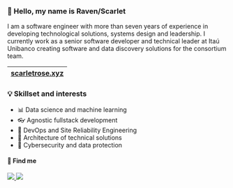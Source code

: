 ### 👋 Hello, my name is Raven/Scarlet
I am a software engineer with more than seven years of experience in developing technological solutions, systems design and leadership. I currently work as a senior software developer and technical leader at Itaú Unibanco creating software and data discovery solutions for the consortium team.

| <a href="https://scarletrose.xyz" target="_blank">scarletrose.xyz</a> |
| - |

### 💡 Skillset and interests

- 📊 Data science and machine learning
- 👓 Agnostic fullstack development
- 🌳 DevOps and Site Reliability Engineering
- 🚀 Architecture of technical solutions
- 🚧 Cybersecurity and data protection

#### 🔗 Find me

<a href="https://twitter.com/delusional_emo"><img src="https://img.shields.io/badge/Twitter-1DA1F2?style=for-the-badge&logo=twitter&logoColor=white"> </img></a>
<a href="https://dev.to/scarlet"><img src="https://img.shields.io/badge/dev.to-0A0A0A?style=for-the-badge&logo=dev.to&logoColor =white"></img></a>
<!-- <a href="???"><img src="https://img.shields.io/badge/Youtube-FF0000?style=for-the-badge&logo=twitch&logoColor=white"></ img></a>
<a href="https://www.twitch.tv/???"><img src="https://img.shields.io/badge/Twitch-9146FF?style=for-the-badge&logo=twitch&logoColor =white"></img></a> -->

